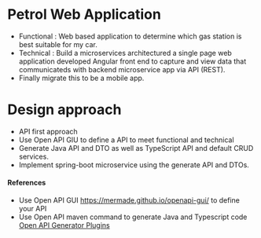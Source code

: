 # Petrol Web Application
*   Functional : Web based application to determine which gas station is best suitable for my car.
*   Technical  : Build a microservices architectured a single page web application developed Angular front end to capture and view data that communicateds with backend microservice app via API (REST).
*   Finally migrate this to be a mobile app.


# Design approach
*   API first approach
*   Use Open API GIU to define a API to meet functional and technical 
*   Generate Java API and DTO as well as TypeScript API and default CRUD services.
*   Implement spring-boot microservice using the generate API and DTOs.


#### References
*   Use Open API GUI <https://mermade.github.io/openapi-gui/> to define your API
*   Use Open API maven command to generate Java and Typescript code [Open API Generator Plugins](https://openapi-generator.tech/docs/plugins "Open API Generator Plugins") 




